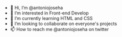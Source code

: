 - 👋 Hi, I’m @antoniojoseha
- 👀 I’m interested in Front-end Develop 
- 🌱 I’m currently learning HTML and CSS
- 💞️ I’m looking to collaborate on everyone's projects
- 📫 How to reach me @antoniojoseha on twitter

<!---
antoniojoseha/antoniojoseha is a ✨ special ✨ repository because its `README.md` (this file) appears on your GitHub profile.
You can click the Preview link to take a look at your changes.
--->
